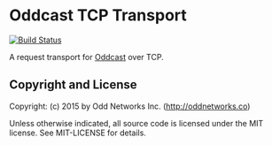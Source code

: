 Oddcast TCP Transport
=====================

[![Build Status](https://travis-ci.org/oddnetworks/oddcast-tcp-transport.svg?branch=master)](https://travis-ci.org/oddnetworks/oddcast-tcp-transport)

A request transport for [Oddcast](https://github.com/oddnetworks/oddcast) over TCP.

Copyright and License
---------------------
Copyright: (c) 2015 by Odd Networks Inc. (http://oddnetworks.co)

Unless otherwise indicated, all source code is licensed under the MIT license. See MIT-LICENSE for details.
